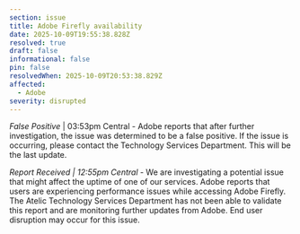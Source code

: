 ```yaml
---
section: issue
title: Adobe Firefly availability
date: 2025-10-09T19:55:38.828Z
resolved: true
draft: false
informational: false
pin: false
resolvedWhen: 2025-10-09T20:53:38.829Z
affected:
  - Adobe
severity: disrupted
---
```

*False Positive* | 03:53pm Central - Adobe reports that after further investigation, the issue was determined to be a false positive. If the issue is occurring, please contact the Technology Services Department. This will be the last update.

*Report Received | 12:55pm Central* - We are investigating a potential issue that might affect the uptime of one of our services. Adobe reports that users are experiencing performance issues while accessing Adobe Firefly. The Atelic Technology Services Department has not been able to validate this report and are monitoring further updates from Adobe. End user disruption may occur for this issue.